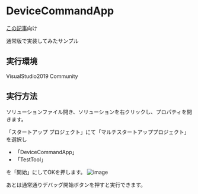 # DeviceCommandApp

[この記事](https://qiita.com/nendocode/items/8d6a93315ba1e192f143)向け

通常版で実装してみたサンプル

## 実行環境

VisualStudio2019 Community

## 実行方法

ソリューションファイル開き、ソリューションを右クリックし、プロパティを開きます。

「スタートアップ プロジェクト」にて「マルチスタートアッププロジェクト」を選択し
- 「DeviceCommandApp」
- 「TestTool」

を「開始」にしてOKを押します。
![image](https://user-images.githubusercontent.com/30114746/158044737-f8c1e756-65e1-4529-9e1f-cd80fbbff3f4.png)

あとは通常通りデバッグ開始ボタンを押すと実行できます。
